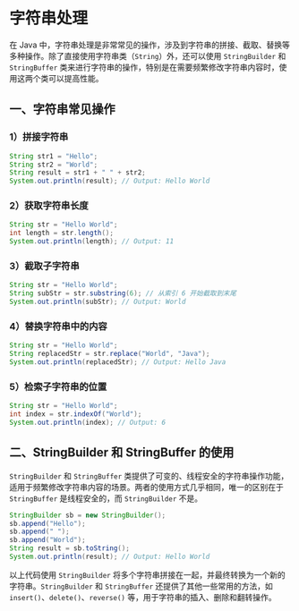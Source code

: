 # 字符串处理

在 Java 中，字符串处理是非常常见的操作，涉及到字符串的拼接、截取、替换等多种操作。除了直接使用字符串类（`String`）外，还可以使用 `StringBuilder` 和 `StringBuffer` 类来进行字符串的操作，特别是在需要频繁修改字符串内容时，使用这两个类可以提高性能。

## 一、字符串常见操作

### 1）拼接字符串

```java
String str1 = "Hello";
String str2 = "World";
String result = str1 + " " + str2;
System.out.println(result); // Output: Hello World
```

### 2）获取字符串长度

```java
String str = "Hello World";
int length = str.length();
System.out.println(length); // Output: 11
```

### 3）截取子字符串

```java
String str = "Hello World";
String subStr = str.substring(6); // 从索引 6 开始截取到末尾
System.out.println(subStr); // Output: World
```

### 4）替换字符串中的内容

```java
String str = "Hello World";
String replacedStr = str.replace("World", "Java");
System.out.println(replacedStr); // Output: Hello Java
```

### 5）检索子字符串的位置

```java
String str = "Hello World";
int index = str.indexOf("World");
System.out.println(index); // Output: 6
```

## 二、StringBuilder 和 StringBuffer 的使用

`StringBuilder` 和 `StringBuffer` 类提供了可变的、线程安全的字符串操作功能，适用于频繁修改字符串内容的场景。两者的使用方式几乎相同，唯一的区别在于 `StringBuffer` 是线程安全的，而 `StringBuilder` 不是。

```java
StringBuilder sb = new StringBuilder();
sb.append("Hello");
sb.append(" ");
sb.append("World");
String result = sb.toString();
System.out.println(result); // Output: Hello World
```

以上代码使用 `StringBuilder` 将多个字符串拼接在一起，并最终转换为一个新的字符串。`StringBuilder` 和 `StringBuffer` 还提供了其他一些常用的方法，如 `insert()`、`delete()`、`reverse()` 等，用于字符串的插入、删除和翻转操作。
